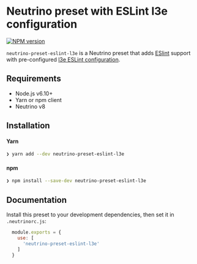 # Neutrino preset with ESLint l3e configuration
[![NPM version][npm-image]][npm-url]

`neutrino-preset-eslint-l3e` is a Neutrino preset that adds
[ESlint][eslint] support with pre-configured
[l3e ESLint configuration][eslint-config-l3e].

## Requirements

- Node.js v6.10+
- Yarn or npm client
- Neutrino v8

## Installation

#### Yarn

```bash
❯ yarn add --dev neutrino-preset-eslint-l3e
```

#### npm

```bash
❯ npm install --save-dev neutrino-preset-eslint-l3e
```

## Documentation

Install this preset to your development dependencies, then set it in
`.neutrinorc.js`:

```js
  module.exports = {
    use: [
      'neutrino-preset-eslint-l3e'
    ]
  }
```

[eslint]: https://eslint.org/
[eslint-config-l3e]: https://github.com/l3e/eslint-config-l3e
[npm-image]: https://img.shields.io/npm/v/neutrino-preset-eslint-l3e.svg
[npm-url]: https://npmjs.org/package/neutrino-preset-eslint-l3e
